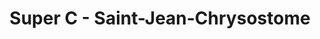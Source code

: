 ---
title: "Super C - Saint-Jean-Chrysostome"
url: /levis/super-c-saint-jean-chrysostome/
shop: supermarket
---